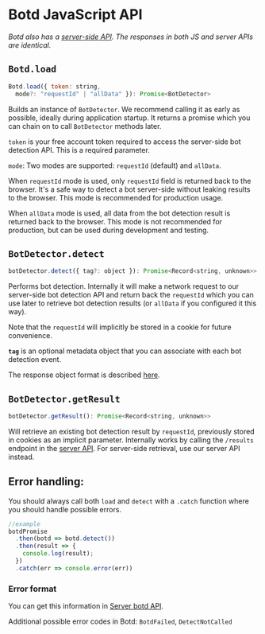 # Botd JavaScript API
_Botd also has a [server-side API](server_api.md). The responses in both JS and server APIs are identical._

## `Botd.load`

```js
Botd.load({ token: string,
  mode?: "requestId" | "allData" }): Promise<BotDetector>
```

Builds an instance of `BotDetector`. We recommend calling it as early as possible,
ideally during application startup. It returns a promise which you can chain on to call `BotDetector` methods later.

`token` is your free account token required to access the server-side bot detection API.
This is a required parameter.

`mode`: Two modes are supported: `requestId` (default) and `allData`.

When `requestId` mode is used, only `requestId` field is returned back to the browser.
It's a safe way to detect a bot server-side without leaking results to the browser.
This mode is recommended for production usage.

When `allData` mode is used, all data from the bot detection result is returned back to the browser.
This mode is not recommended for production, but can be used during development and testing.

## `BotDetector.detect`

```js
botDetector.detect({ tag?: object }): Promise<Record<string, unknown>>
```

Performs bot detection. Internally it will make a network request to our server-side bot detection API
and return back the `requestId` which you can use later to retrieve bot detection results (or `allData` if you configured it this way).

Note that the `requestId` will implicitly be stored in a cookie for future convenience.

**`tag`** is an optional metadata object that you can associate with each bot detection event.

The response object format is described [here](server_api.md#response-body).


## `BotDetector.getResult`

```js
botDetector.getResult(): Promise<Record<string, unknown>>
```
Will retrieve an existing bot detection result by `requestId`, previously stored in cookies as an implicit parameter.
Internally works by calling the  `/results` endpoint in the [server API](server_api.md#get-results).
For server-side retrieval, use our server API instead.

## Error handling:

You should always call both `load` and `detect` with a `.catch` function where you should handle possible errors.

```js
//example
botdPromise
  .then(botd => botd.detect())
  .then(result => {
    console.log(result);
  })
  .catch(err => console.error(err))
```

### Error format

You can get this information in [Server botd API](server_api.md#error-format).

Additional possible error codes in Botd: `BotdFailed`, `DetectNotCalled`

